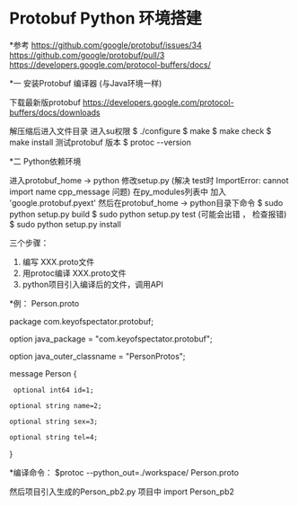 # Protobuf Python 环境搭建

*参考
https://github.com/google/protobuf/issues/34 
https://github.com/google/protobuf/pull/3
https://developers.google.com/protocol-buffers/docs/

*一 安装Protobuf 编译器 (与Java环境一样)

下载最新版protobuf 
https://developers.google.com/protocol-buffers/docs/downloads 

解压缩后进入文件目录
进入su权限
$ ./configure
$ make
$ make check
$ make install
测试protobuf 版本 
$ protoc --version

*二 Python依赖环境

进入protobuf_home -> python
修改setup.py (解决 test时 ImportError: cannot import name cpp_message 问题)
    在py_modules列表中
    加入 'google.protobuf.pyext'
然后在protobuf_home -> python目录下命令
    $ sudo python setup.py build
    $ sudo python setup.py test (可能会出错 ， 检查报错)
    $ sudo python setup.py install 


三个步骤：
1. 编写 XXX.proto文件
2. 用protoc编译 XXX.proto文件
3. python项目引入编译后的文件，调用API

*例： Person.proto

package com.keyofspectator.protobuf;

option java_package = "com.keyofspectator.protobuf";

option java_outer_classname = "PersonProtos";

message Person {

     optional int64 id=1;

    optional string name=2;

    optional string sex=3;

    optional string tel=4;

}


*编译命令： $protoc --python_out=./workspace/ Person.proto

然后项目引入生成的Person_pb2.py
项目中 import Person_pb2
 

